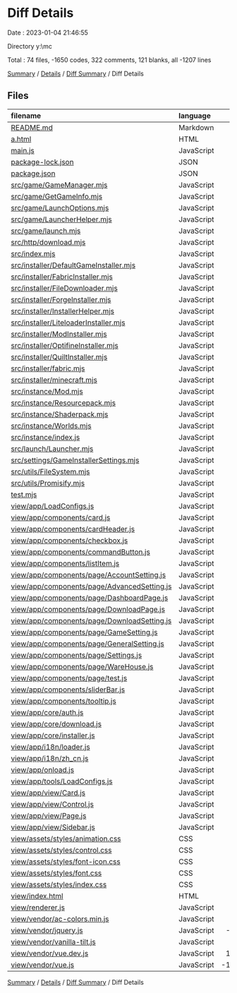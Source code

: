 # Diff Details

Date : 2023-01-04 21:46:55

Directory y:\\mc

Total : 74 files,  -1650 codes, 322 comments, 121 blanks, all -1207 lines

[Summary](results.md) / [Details](details.md) / [Diff Summary](diff.md) / Diff Details

## Files
| filename | language | code | comment | blank | total |
| :--- | :--- | ---: | ---: | ---: | ---: |
| [README.md](/README.md) | Markdown | -13 | 24 | -11 | 0 |
| [a.html](/a.html) | HTML | 29 | 0 | 5 | 34 |
| [main.js](/main.js) | JavaScript | -15 | -9 | -7 | -31 |
| [package-lock.json](/package-lock.json) | JSON | 655 | 0 | 0 | 655 |
| [package.json](/package.json) | JSON | 7 | 0 | 0 | 7 |
| [src/game/GameManager.mjs](/src/game/GameManager.mjs) | JavaScript | 0 | 0 | 1 | 1 |
| [src/game/GetGameInfo.mjs](/src/game/GetGameInfo.mjs) | JavaScript | 24 | 0 | 4 | 28 |
| [src/game/LaunchOptions.mjs](/src/game/LaunchOptions.mjs) | JavaScript | 126 | 65 | 17 | 208 |
| [src/game/LauncherHelper.mjs](/src/game/LauncherHelper.mjs) | JavaScript | 61 | 17 | 5 | 83 |
| [src/game/launch.mjs](/src/game/launch.mjs) | JavaScript | 0 | -3 | 0 | -3 |
| [src/http/download.mjs](/src/http/download.mjs) | JavaScript | -94 | -18 | -9 | -121 |
| [src/index.mjs](/src/index.mjs) | JavaScript | 0 | 0 | 1 | 1 |
| [src/installer/DefaultGameInstaller.mjs](/src/installer/DefaultGameInstaller.mjs) | JavaScript | 80 | 31 | 5 | 116 |
| [src/installer/FabricInstaller.mjs](/src/installer/FabricInstaller.mjs) | JavaScript | 20 | 17 | 2 | 39 |
| [src/installer/FileDownloader.mjs](/src/installer/FileDownloader.mjs) | JavaScript | 158 | 40 | 7 | 205 |
| [src/installer/ForgeInstaller.mjs](/src/installer/ForgeInstaller.mjs) | JavaScript | 39 | 20 | 2 | 61 |
| [src/installer/InstallerHelper.mjs](/src/installer/InstallerHelper.mjs) | JavaScript | 120 | 47 | 9 | 176 |
| [src/installer/LiteloaderInstaller.mjs](/src/installer/LiteloaderInstaller.mjs) | JavaScript | 37 | 25 | 3 | 65 |
| [src/installer/ModInstaller.mjs](/src/installer/ModInstaller.mjs) | JavaScript | 18 | 17 | 5 | 40 |
| [src/installer/OptifineInstaller.mjs](/src/installer/OptifineInstaller.mjs) | JavaScript | 43 | 17 | 4 | 64 |
| [src/installer/QuiltInstaller.mjs](/src/installer/QuiltInstaller.mjs) | JavaScript | 30 | 23 | 2 | 55 |
| [src/installer/fabric.mjs](/src/installer/fabric.mjs) | JavaScript | 0 | 0 | -1 | -1 |
| [src/installer/minecraft.mjs](/src/installer/minecraft.mjs) | JavaScript | -168 | -19 | -12 | -199 |
| [src/instance/Mod.mjs](/src/instance/Mod.mjs) | JavaScript | 89 | 0 | 11 | 100 |
| [src/instance/Resourcepack.mjs](/src/instance/Resourcepack.mjs) | JavaScript | 59 | 0 | 4 | 63 |
| [src/instance/Shaderpack.mjs](/src/instance/Shaderpack.mjs) | JavaScript | 53 | 0 | 5 | 58 |
| [src/instance/Worlds.mjs](/src/instance/Worlds.mjs) | JavaScript | 31 | 0 | 4 | 35 |
| [src/instance/index.js](/src/instance/index.js) | JavaScript | 13 | 0 | 1 | 14 |
| [src/launch/Launcher.mjs](/src/launch/Launcher.mjs) | JavaScript | 83 | 0 | 2 | 85 |
| [src/settings/GameInstallerSettings.mjs](/src/settings/GameInstallerSettings.mjs) | JavaScript | 0 | 0 | 1 | 1 |
| [src/utils/FileSystem.mjs](/src/utils/FileSystem.mjs) | JavaScript | 14 | 4 | 2 | 20 |
| [src/utils/Promisify.mjs](/src/utils/Promisify.mjs) | JavaScript | 9 | 0 | 2 | 11 |
| [test.mjs](/test.mjs) | JavaScript | -89 | -7 | -8 | -104 |
| [view/app/LoadConfigs.js](/view/app/LoadConfigs.js) | JavaScript | 7 | 25 | 4 | 36 |
| [view/app/components/card.js](/view/app/components/card.js) | JavaScript | 18 | -3 | 1 | 16 |
| [view/app/components/cardHeader.js](/view/app/components/cardHeader.js) | JavaScript | 7 | 0 | 0 | 7 |
| [view/app/components/checkbox.js](/view/app/components/checkbox.js) | JavaScript | 25 | 0 | 0 | 25 |
| [view/app/components/commandButton.js](/view/app/components/commandButton.js) | JavaScript | -1 | 0 | 0 | -1 |
| [view/app/components/listItem.js](/view/app/components/listItem.js) | JavaScript | 41 | 0 | 1 | 42 |
| [view/app/components/page/AccountSetting.js](/view/app/components/page/AccountSetting.js) | JavaScript | -13 | 0 | 0 | -13 |
| [view/app/components/page/AdvancedSetting.js](/view/app/components/page/AdvancedSetting.js) | JavaScript | -12 | 0 | 0 | -12 |
| [view/app/components/page/DashboardPage.js](/view/app/components/page/DashboardPage.js) | JavaScript | -4 | 0 | -3 | -7 |
| [view/app/components/page/DownloadPage.js](/view/app/components/page/DownloadPage.js) | JavaScript | -1 | 0 | 0 | -1 |
| [view/app/components/page/DownloadSetting.js](/view/app/components/page/DownloadSetting.js) | JavaScript | -10 | 0 | 0 | -10 |
| [view/app/components/page/GameSetting.js](/view/app/components/page/GameSetting.js) | JavaScript | -23 | 0 | -2 | -25 |
| [view/app/components/page/GeneralSetting.js](/view/app/components/page/GeneralSetting.js) | JavaScript | -9 | 0 | 0 | -9 |
| [view/app/components/page/Settings.js](/view/app/components/page/Settings.js) | JavaScript | 0 | 0 | 1 | 1 |
| [view/app/components/page/WareHouse.js](/view/app/components/page/WareHouse.js) | JavaScript | 165 | 0 | 2 | 167 |
| [view/app/components/page/test.js](/view/app/components/page/test.js) | JavaScript | 0 | 0 | 1 | 1 |
| [view/app/components/sliderBar.js](/view/app/components/sliderBar.js) | JavaScript | -5 | 0 | 0 | -5 |
| [view/app/components/tooltip.js](/view/app/components/tooltip.js) | JavaScript | 7 | 0 | 1 | 8 |
| [view/app/core/auth.js](/view/app/core/auth.js) | JavaScript | -12 | 0 | -2 | -14 |
| [view/app/core/download.js](/view/app/core/download.js) | JavaScript | 24 | 4 | 3 | 31 |
| [view/app/core/installer.js](/view/app/core/installer.js) | JavaScript | 85 | 9 | -1 | 93 |
| [view/app/i18n/loader.js](/view/app/i18n/loader.js) | JavaScript | 4 | 0 | 2 | 6 |
| [view/app/i18n/zh_cn.js](/view/app/i18n/zh_cn.js) | JavaScript | 61 | 0 | 1 | 62 |
| [view/app/onload.js](/view/app/onload.js) | JavaScript | 5 | 10 | 4 | 19 |
| [view/app/tools/LoadConfigs.js](/view/app/tools/LoadConfigs.js) | JavaScript | -8 | -25 | -4 | -37 |
| [view/app/view/Card.js](/view/app/view/Card.js) | JavaScript | 8 | 1 | 1 | 10 |
| [view/app/view/Control.js](/view/app/view/Control.js) | JavaScript | -5 | 0 | 0 | -5 |
| [view/app/view/Page.js](/view/app/view/Page.js) | JavaScript | 4 | 0 | 1 | 5 |
| [view/app/view/Sidebar.js](/view/app/view/Sidebar.js) | JavaScript | 8 | 0 | 0 | 8 |
| [view/assets/styles/animation.css](/view/assets/styles/animation.css) | CSS | 10 | 9 | 2 | 21 |
| [view/assets/styles/control.css](/view/assets/styles/control.css) | CSS | -6 | 0 | 0 | -6 |
| [view/assets/styles/font-icon.css](/view/assets/styles/font-icon.css) | CSS | 28 | 0 | 9 | 37 |
| [view/assets/styles/font.css](/view/assets/styles/font.css) | CSS | 4 | 0 | -1 | 3 |
| [view/assets/styles/index.css](/view/assets/styles/index.css) | CSS | 197 | 25 | 39 | 261 |
| [view/index.html](/view/index.html) | HTML | -15 | 1 | 0 | -14 |
| [view/renderer.js](/view/renderer.js) | JavaScript | 50 | 0 | 6 | 56 |
| [view/vendor/ac-colors.min.js](/view/vendor/ac-colors.min.js) | JavaScript | 0 | -24 | -1 | -25 |
| [view/vendor/jquery.js](/view/vendor/jquery.js) | JavaScript | -3,702 | -1 | 0 | -3,703 |
| [view/vendor/vanilla-tilt.js](/view/vendor/vanilla-tilt.js) | JavaScript | 1 | 0 | 0 | 1 |
| [view/vendor/vue.dev.js](/view/vendor/vue.dev.js) | JavaScript | 13,100 | 1,950 | 120 | 15,170 |
| [view/vendor/vue.js](/view/vendor/vue.js) | JavaScript | -13,102 | -1,950 | -120 | -15,172 |

[Summary](results.md) / [Details](details.md) / [Diff Summary](diff.md) / Diff Details